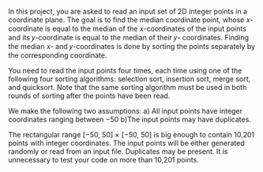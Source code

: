 In this project, you are asked to read an input set of 2D integer points in a coordinate plane.
The goal is to find the median coordinate point, whose 𝑥-coordinate is equal to the median of
the 𝑥-coordinates of the input points and its 𝑦-coordinate is equal to the median of their 𝑦-
coordinates. Finding the median 𝑥- and 𝑦-coordinates is done by sorting the points separately
by the corresponding coordinate.

You need to read the input points four times, each time using one of the following four sorting
algorithms: selection sort, insertion sort, merge sort, and quicksort. Note that the same sorting
algorithm must be used in both rounds of sorting after the points have been read.

We make the following two assumptions:
a) All input points have integer coordinates ranging between −50
b)The input points may have duplicates.

The rectangular range [−50, 50] × [−50, 50] is big enough to contain 10,201 points with integer
coordinates. The input points will be either generated randomly or read from an input file.
Duplicates may be present. It is unnecessary to test your code on more than 10,201 points.
